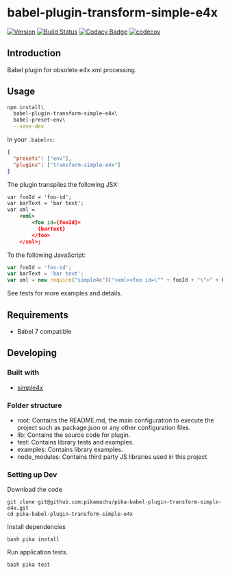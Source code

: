 # babel-plugin-transform-simple-e4x

[![Version](https://img.shields.io/npm/v/babel-plugin-transform-simple-e4x.svg)](https://npmjs.org/package/babel-plugin-transform-simple-e4x)
[![Build Status](https://img.shields.io/travis/pikamachu/pika-babel-plugin-transform-simple-e4x/master.svg)](https://travis-ci.com/pikamachu/pika-babel-plugin-transform-simple-e4x)
[![Codacy Badge](https://api.codacy.com/project/badge/Grade/7a5d465f487e4f55a8e50e8201cc69b1)](https://www.codacy.com/project/antonio.marin.jimenez/pika-babel-plugin-transform-simple-e4x/dashboard?utm_source=github.com&amp;utm_medium=referral&amp;utm_content=pikamachu/pika-babel-plugin-transform-simple-e4x&amp;utm_campaign=Badge_Grade_Dashboard)
[![codecov](https://codecov.io/gh/pikamachu/pika-babel-plugin-transform-simple-e4x/branch/master/graph/badge.svg)](https://codecov.io/gh/pikamachu/pika-babel-plugin-transform-simple-e4x)

## Introduction

Babel plugin for obsolete e4x xml processing.

## Usage

``` bash
npm install\
  babel-plugin-transform-simple-e4x\
  babel-preset-env\
  --save-dev
```

In your `.babelrc`:

``` json
{
  "presets": ["env"],
  "plugins": ["transform-simple-e4x"]
}
```

The plugin transpiles the following JSX:

``` xml
var fooId = 'foo-id';
var barText = 'bar text';
var xml =
    <xml>
        <foo id={fooId}>
          {barText}
        </foo>
    </xml>;
```

To the following JavaScript:

``` js
var fooId = 'foo-id';
var barText = 'bar text';
var xml = new require("simple4x")("<xml><foo id=\"" + fooId + "\">" + barText + "</foo></xml>");
```

See tests for more examples and details.

## Requirements

- Babel 7 compatible

## Developing

### Built with

* [simple4x](https://github.com/pikamachu/pika-simple-e4x)

### Folder structure

* root: Contains the README.md, the main configuration to execute the project such as package.json or any other configuration files.
* lib: Contains the source code for plugin.
* test: Contains library tests and examples.
* examples: Contains library examples.
* node_modules: Contains third party JS libraries used in this project

### Setting up Dev

Download the code

```shell
git clone git@github.com:pikamachu/pika-babel-plugin-transform-simple-e4x.git
cd pika-babel-plugin-transform-simple-e4x
```

Install dependencies

```shell
bash pika install
```

Run application tests.

```shell
bash pika test
```

